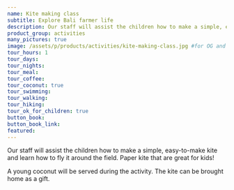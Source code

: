 ```yaml
---
name: Kite making class
subtitle: Explore Bali farmer life
description: Our staff will assist the children how to make a simple, easy-to-make kite and learn how to fly it around the field. Paper kite that are great for kids!
product_group: activities
many_pictures: true
image: /assets/p/products/activities/kite-making-class.jpg #for OG and twitter cards
tour_hours: 1
tour_days:
tour_nights:
tour_meal:
tour_coffee:
tour_coconut: true
tour_swimming:
tour_walking:
tour_hiking:
tour_ok_for_children: true
button_book:
button_book_link:
featured:
---
```


Our staff will assist the children how to make a simple, easy-to-make kite and learn how to fly it around the field. Paper kite that are great for kids!

A young coconut will be served during the activity. The kite can be brought home as a gift.
